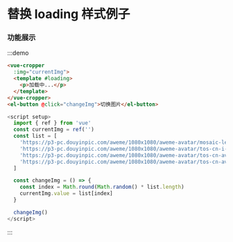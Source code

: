 #  替换 loading 样式例子

### 功能展示
:::demo
```html
<vue-cropper 
  :img="currentImg">
  <template #loading>
    <p>加载中...</p>
  </template>
</vue-cropper>
<el-button @click="changeImg">切换图片</el-button>
```

```js
<script setup>
  import { ref } from 'vue'
  const currentImg = ref('')
  const list = [
    'https://p3-pc.douyinpic.com/aweme/1080x1080/aweme-avatar/mosaic-legacy_2e7480001384708367aa1.jpeg',
    'https://p3-pc.douyinpic.com/aweme/1080x1080/aweme-avatar/tos-cn-i-0813_80f34c63344d44c292dacf4608c7b258.jpeg',
    'https://p3-pc.douyinpic.com/aweme/1080x1080/aweme-avatar/tos-cn-avt-0015_48b61ee1b6b34fe945246cd1ccc4243d.jpeg',
    'https://p3-pc.douyinpic.com/aweme/1080x1080/aweme-avatar/tos-cn-avt-0015_2f07496a52314c3e024eaafaba73dd35.jpeg'
  ]

  const changeImg = () => {
    const index = Math.round(Math.random() * list.length)
    currentImg.value = list[index]
  }

  changeImg()
</script>
```
:::

<script setup>
  import { ref } from 'vue'
  const currentImg = ref('')
  const list = [
    'https://p3-pc.douyinpic.com/aweme/1080x1080/aweme-avatar/mosaic-legacy_2e7480001384708367aa1.jpeg',
    'https://p3-pc.douyinpic.com/aweme/1080x1080/aweme-avatar/tos-cn-i-0813_80f34c63344d44c292dacf4608c7b258.jpeg',
    'https://p3-pc.douyinpic.com/aweme/1080x1080/aweme-avatar/tos-cn-avt-0015_48b61ee1b6b34fe945246cd1ccc4243d.jpeg',
    'https://p3-pc.douyinpic.com/aweme/1080x1080/aweme-avatar/tos-cn-avt-0015_2f07496a52314c3e024eaafaba73dd35.jpeg',
    'https://p3-pc.douyinpic.com/aweme/1080x1080/aweme-avatar/tos-cn-i-0813_64784ee9972c4f578f2e91effa67f31a.jpeg',
    'https://p3-pc.douyinpic.com/aweme/1080x1080/aweme-avatar/tos-cn-i-0813_64784ee9972c4f578f2e91effa67f31a.jpeg',
    'https://p3-pc.douyinpic.com/aweme/1080x1080/aweme-avatar/tos-cn-avt-0015_9ecef7db552d442b6ebfe7919d0083f8.jpeg',
    'https://p3-pc.douyinpic.com/aweme/1080x1080/aweme-avatar/tos-cn-avt-0015_ee370f4d30adda3fc5ba9ba079c6f636.jpeg'
  ]

  const changeImg = () => {
    const index = ~~(Math.random() * list.length - 1)
    if (currentImg.value === list[index]) {
      changeImg()
    } else {
      currentImg.value = list[index]
    }
  }

  changeImg()
</script>

<style lang="scss" scoped>
  button {
    margin-top: 30px;
  }
</style>
